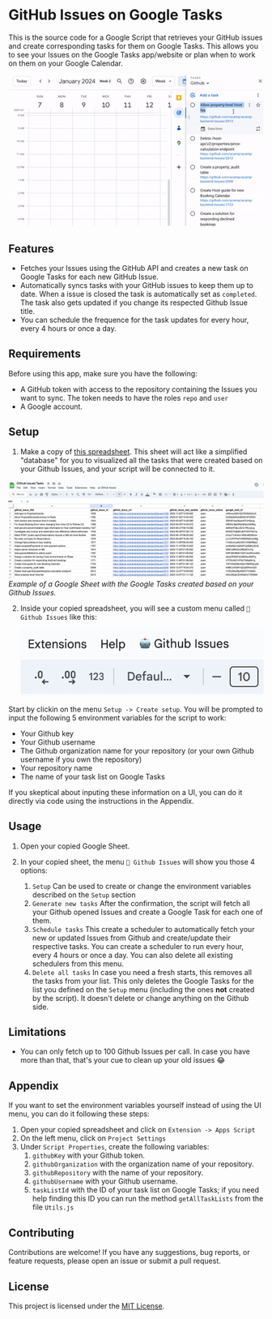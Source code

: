 # GitHub Issues on Google Tasks

This is the source code for a Google Script that retrieves your GitHub issues and create corresponding tasks for them on Google Tasks. This allows you to see your Issues on the Google Tasks app/website or plan when to work on them on your Google Calendar.

![Google Issues on Google Tasks](assets/image2.gif)

## Features

- Fetches your Issues using the GitHub API and creates a new task on Google Tasks for each new GitHub Issue.
- Automatically syncs tasks with your GitHub issues to keep them up to date. When a issue is closed the task is automatically set as `completed`. The task also gets updated if you change its respected Github Issue title.
- You can schedule the frequence for the task updates for every hour, every 4 hours or once a day.

## Requirements

Before using this app, make sure you have the following:

- A GitHub token with access to the repository containing the Issues you want to sync. The token needs to have the roles `repo` and `user`
- A Google account.

## Setup

1. Make a copy of [this spreadsheet](https://docs.google.com/spreadsheets/d/1YDIH2kyJrYJ29bEfck_ncZdb6BXDfU4d_uWqOYllDlo/edit#gid=0).
This sheet will act like a simplified "database" for you to visualized all the tasks that were created based on your Github Issues, and your script will be connected to it.

![Google Sheet example](assets/image3.png)
*Example of a Google Sheet with the Google Tasks created based on your Github Issues.*

2. Inside your copied spreadsheet, you will see a custom menu called `🤖 Github Issues` like this:

   ![Menu](assets/image1.png)

Start by clickin on the menu `Setup -> Create setup`. You will be prompted to input the following 5 environment variables for the script to work:

- Your Github key
- Your Github username
- The Github organization name for your repository (or your own Github username if you own the repository)
- Your repository name
- The name of your task list on Google Tasks
  
If you skeptical about inputing these information on a UI, you can do it directly via code using the instructions in the Appendix.

## Usage

1. Open your copied Google Sheet.

2. In your copied sheet, the menu `🤖 Github Issues` will show you those 4 options:

   1. `Setup`
   Can be used to create or change the environment variables described on the `Setup` section
   2. `Generate new tasks`
   After the confirmation, the script will fetch all your Github opened Issues and create a Google Task for each one of them.
   3. `Schedule tasks`
   This create a scheduler to automatically fetch your new or updated Issues from Github and create/update their respective tasks. You can create a scheduler to run every hour, every 4 hours or once a day. You can also delete all existing schedulers from this menu.
   4. `Delete all tasks`
   In case you need a fresh starts, this removes all the tasks from your list. This only deletes the Google Tasks for the list you defined on the `Setup` menu (including the ones **not** created by the script). It doesn't delete or change anything on the Github side.

## Limitations

- You can only fetch up to 100 Github Issues per call. In case you have more than that, that's your cue to clean up your old issues 😂

## Appendix

If you want to set the environment variables yourself instead of using the UI menu, you can do it following these steps:

1. Open your copied spreadsheet and click on `Extension -> Apps Script`
2. On the left menu, click on `Project Settings`
3. Under `Script Properties`, create the following variables:
   1. `githubKey` with your Github token.
   2. `githubOrganization` with the organization name of your repository.
   3. `githubRepository` with the name of your repository.
   4. `githubUsername` with your Github username.
   5. `taskListId` with the ID of your task list on Google Tasks; if you need help finding this ID you can run the method `getAllTaskLists` from the file `Utils.js`

## Contributing

Contributions are welcome! If you have any suggestions, bug reports, or feature requests, please open an issue or submit a pull request.

## License

This project is licensed under the [MIT License](LICENSE).

